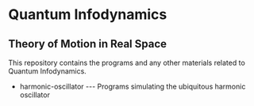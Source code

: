 # Quantum Infodynamics
## Theory of Motion in Real Space

This repository contains the programs and any other materials related to Quantum Infodynamics.

* harmonic-oscillator --- Programs simulating the ubiquitous harmonic oscillator

